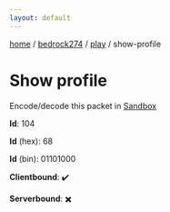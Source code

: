 ```yaml
---
layout: default
---
```


[home](/)  /  [bedrock274](/protocol/bedrock274)  /  [play](/protocol/bedrock274/play)  /  show-profile

# Show profile

Encode/decode this packet in [Sandbox](../../../sandbox/bedrock274#Play.ShowProfile)

**Id**: 104

**Id** (hex): 68

**Id** (bin): 01101000

**Clientbound**: ✔️

**Serverbound**: ✖️
